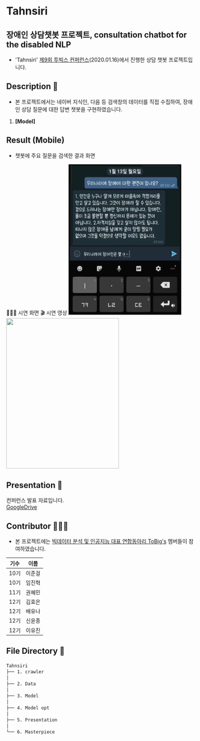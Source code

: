 # Tahnsiri
## 장애인 상담챗봇 프로젝트, consultation chatbot for the disabled NLP

- 'Tahnsiri' [제9회 투빅스 컨퍼런스](http://www.datamarket.kr/xe/index.php?mid=board_pdzw77&page=2&document_srl=63534)(2020.01.16)에서 진행한 상담 챗봇 프로젝트입니다.

## Description 📖

- 본 프로젝트에서는 네이버 지식인, 다음 등 검색창의 데이터를 직접 수집하여, 장애인 상담 질문에 대한 답변 챗봇을 구현하였습니다.

1. **[Model]** 

## Result (Mobile) 

- 챗봇에 주요 질문을 검색한 결과 화면

👨🏻‍🏫 시연 화면                                   🎬 시연 영상
<img src="Presentation/탄시리_시연.PNG" width="300" height="400"/> <img src="Presentation/탄시리_시연영상.gif" width="300" height="400">

## Presentation 🙋

컨퍼런스 발표 자료입니다.   
[GoogleDrive](https://drive.google.com/file/d/10J3h0k6MF2T2SXyh2lUGeRAboJWPNlZH/view)

## Contributor 🧑‍🤝‍🧑

- 본 프로젝트에는 [빅데이터 분석 및 인공지능 대표 연합동아리 ToBig's](http://www.datamarket.kr/xe/) 멤버들이 참여하였습니다.

|기수|이름|
|:-----:|:-----:|
|10기|이준걸|
|10기|임진혁|
|11기|권혜민|
|12기|김효은|
|12기|배유나|
|12기|신윤종|
|12기|이유진|

## File Directory 📂

```shell
Tahnsiri
├── 1. crawler
│
├── 2. Data
│
├── 3. Model
│
├── 4. Model opt
│
├── 5. Presentation
│
└── 6. Masterpiece
      
```
